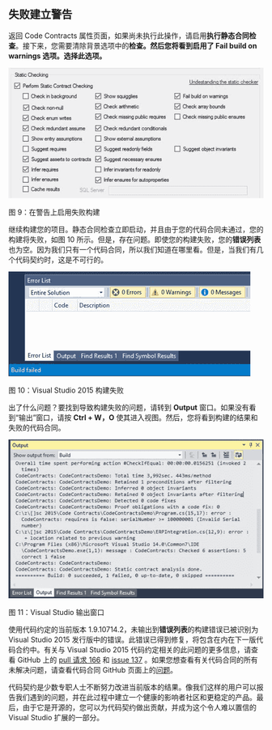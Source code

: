 ## 失败建立警告

返回 Code Contracts 属性页面，如果尚未执行此操作，请启用**执行静态合同检查**。接下来，您需要清除背景选项中的**检查。然后您将看到启用了 **Fail build on warnings** 选项。选择此选项。**

![](img/00012.jpeg)

图 9：在警告上启用失败构建

继续构建您的项目。静态合同检查立即启动，并且由于您的代码合同未通过，您的构建将失败，如图 10 所示。但是，存在问题。即使您的构建失败，您的**错误列表**也为空。因为我们只有一个代码合同，所以我们知道在哪里看。但是，当我们有几个代码契约时，这是不可行的。

![](img/00013.jpeg)

图 10：Visual Studio 2015 构建失败

出了什么问题？要找到导致构建失败的问题，请转到 **Output** 窗口。如果没有看到“输出”窗口，请按 **Ctrl + W，O** 使其进入视图。然后，您将看到构建的结果和失败的代码合同。

![](img/00014.jpeg)

图 11：Visual Studio 输出窗口

使用代码约定的当前版本 1.9.10714.2，未输出到**错误列表**的构建错误已被识别为 Visual Studio 2015 发行版中的错误。此错误已得到修复，将包含在内在下一版代码合约中。有关与 Visual Studio 2015 代码约定相关的此问题的更多信息，请查看 GitHub 上的 [pull 请求 166](https://github.com/Microsoft/CodeContracts/pull/166) 和 [issue 137](https://github.com/Microsoft/CodeContracts/issues/137) 。如果您想查看有关代码合同的所有未解决问题，请查看代码合同 GitHub 页面上的[问题](https://github.com/Microsoft/CodeContracts/issues)。

代码契约是少数专职人士不断努力改进当前版本的结果。像我们这样的用户可以报告我们遇到的问题，并在此过程中建立一个健康的影响者社区和更稳定的产品。最后，由于它是开源的，您可以为代码契约做出贡献，并成为这个令人难以置信的 Visual Studio 扩展的一部分。